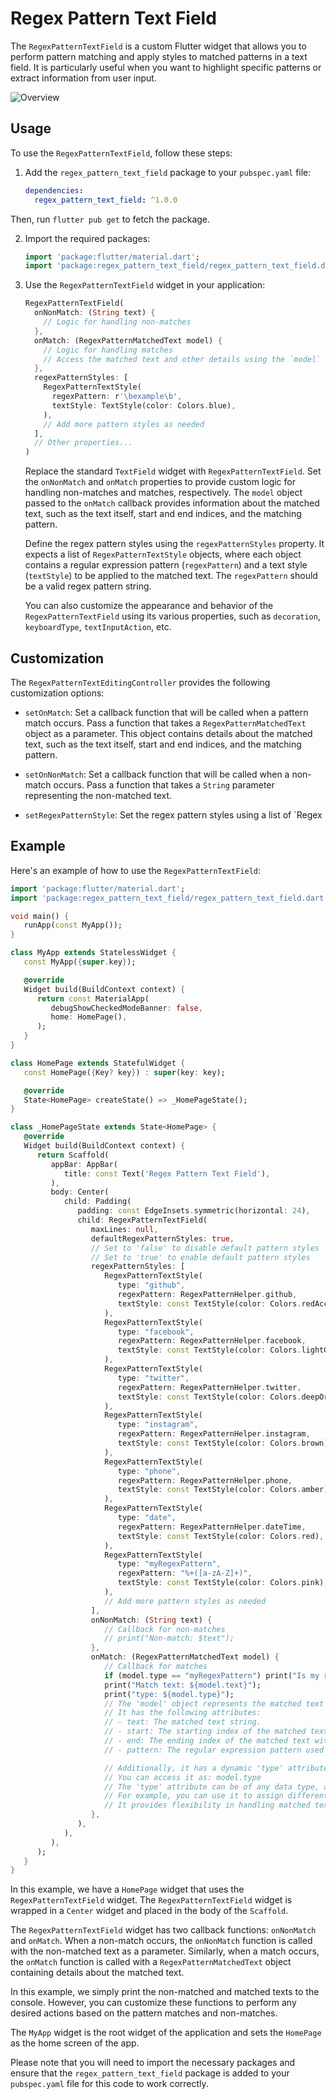 # Regex Pattern Text Field

The `RegexPatternTextField` is a custom Flutter widget that allows you to perform pattern matching and apply styles to matched patterns in a text field. It is particularly useful when you want to highlight specific patterns or extract information from user input.


![Overview](https://github.com/pablostefan/regex_pattern_text_field/blob/main/readme_contents/regex_pattern_text_field_image.png)


## Usage

To use the `RegexPatternTextField`, follow these steps:

1. Add the `regex_pattern_text_field` package to your `pubspec.yaml` file:

   ```yaml
   dependencies:
     regex_pattern_text_field: ^1.0.0
   ```

Then, run `flutter pub get` to fetch the package.

2. Import the required packages:

   ```dart
   import 'package:flutter/material.dart';
   import 'package:regex_pattern_text_field/regex_pattern_text_field.dart';
   ```

3. Use the `RegexPatternTextField` widget in your application:

   ```dart
   RegexPatternTextField(
     onNonMatch: (String text) {
       // Logic for handling non-matches
     },
     onMatch: (RegexPatternMatchedText model) {
       // Logic for handling matches
       // Access the matched text and other details using the `model` object
     },
     regexPatternStyles: [
       RegexPatternTextStyle(
         regexPattern: r'\bexample\b',
         textStyle: TextStyle(color: Colors.blue),
       ),
       // Add more pattern styles as needed
     ],
     // Other properties...
   )
   ```
   Replace the standard `TextField` widget with `RegexPatternTextField`. Set the `onNonMatch` and `onMatch` properties to provide custom logic for handling non-matches and matches, respectively. The `model` object passed to the `onMatch` callback provides information about the matched text, such as the text itself, start and end indices, and the matching pattern.

   Define the regex pattern styles using the `regexPatternStyles` property. It expects a list of `RegexPatternTextStyle` objects, where each object contains a regular expression pattern (`regexPattern`) and a text style (`textStyle`) to be applied to the matched text. The `regexPattern` should be a valid regex pattern string.

   You can also customize the appearance and behavior of the `RegexPatternTextField` using its various properties, such as `decoration`, `keyboardType`, `textInputAction`, etc.

## Customization

The `RegexPatternTextEditingController` provides the following customization options:

- `setOnMatch`: Set a callback function that will be called when a pattern match occurs. Pass a function that takes a `RegexPatternMatchedText` object as a parameter. This object contains details about the matched text, such as the text itself, start and end indices, and the matching pattern.

- `setOnNonMatch`: Set a callback function that will be called when a non-match occurs. Pass a function that takes a `String` parameter representing the non-matched text.

- `setRegexPatternStyle`: Set the regex pattern styles using a list of `Regex

## Example

Here's an example of how to use the `RegexPatternTextField`:

```dart
import 'package:flutter/material.dart';
import 'package:regex_pattern_text_field/regex_pattern_text_field.dart';

void main() {
   runApp(const MyApp());
}

class MyApp extends StatelessWidget {
   const MyApp({super.key});

   @override
   Widget build(BuildContext context) {
      return const MaterialApp(
         debugShowCheckedModeBanner: false,
         home: HomePage(),
      );
   }
}

class HomePage extends StatefulWidget {
   const HomePage({Key? key}) : super(key: key);

   @override
   State<HomePage> createState() => _HomePageState();
}

class _HomePageState extends State<HomePage> {
   @override
   Widget build(BuildContext context) {
      return Scaffold(
         appBar: AppBar(
            title: const Text('Regex Pattern Text Field'),
         ),
         body: Center(
            child: Padding(
               padding: const EdgeInsets.symmetric(horizontal: 24),
               child: RegexPatternTextField(
                  maxLines: null,
                  defaultRegexPatternStyles: true,
                  // Set to 'false' to disable default pattern styles
                  // Set to 'true' to enable default pattern styles
                  regexPatternStyles: [
                     RegexPatternTextStyle(
                        type: "github",
                        regexPattern: RegexPatternHelper.github,
                        textStyle: const TextStyle(color: Colors.redAccent),
                     ),
                     RegexPatternTextStyle(
                        type: "facebook",
                        regexPattern: RegexPatternHelper.facebook,
                        textStyle: const TextStyle(color: Colors.lightGreen),
                     ),
                     RegexPatternTextStyle(
                        type: "twitter",
                        regexPattern: RegexPatternHelper.twitter,
                        textStyle: const TextStyle(color: Colors.deepOrangeAccent),
                     ),
                     RegexPatternTextStyle(
                        type: "instagram",
                        regexPattern: RegexPatternHelper.instagram,
                        textStyle: const TextStyle(color: Colors.brown),
                     ),
                     RegexPatternTextStyle(
                        type: "phone",
                        regexPattern: RegexPatternHelper.phone,
                        textStyle: const TextStyle(color: Colors.amber),
                     ),
                     RegexPatternTextStyle(
                        type: "date",
                        regexPattern: RegexPatternHelper.dateTime,
                        textStyle: const TextStyle(color: Colors.red),
                     ),
                     RegexPatternTextStyle(
                        type: "myRegexPattern",
                        regexPattern: "%+([a-zA-Z]+)",
                        textStyle: const TextStyle(color: Colors.pink),
                     ),
                     // Add more pattern styles as needed
                  ],
                  onNonMatch: (String text) {
                     // Callback for non-matches
                     // print("Non-match: $text");
                  },
                  onMatch: (RegexPatternMatchedText model) {
                     // Callback for matches
                     if (model.type == "myRegexPattern") print("Is my regex pattern");
                     print("Match text: ${model.text}");
                     print("type: ${model.type}");
                     // The 'model' object represents the matched text and its properties.
                     // It has the following attributes:
                     // - text: The matched text string.
                     // - start: The starting index of the matched text within the entered text.
                     // - end: The ending index of the matched text within the entered text.
                     // - pattern: The regular expression pattern used for matching.

                     // Additionally, it has a dynamic 'type' attribute that can be used to validate the type of the matched text.
                     // You can access it as: model.type
                     // The 'type' attribute can be of any data type, and its usage depends on your application's specific needs.
                     // For example, you can use it to assign different types to different patterns and perform type-specific actions.
                     // It provides flexibility in handling matched text based on its type.
                  },
               ),
            ),
         ),
      );
   }
}
```

In this example, we have a `HomePage` widget that uses the `RegexPatternTextField` widget. The `RegexPatternTextField` widget is wrapped in a `Center` widget and placed in the body of the `Scaffold`.

The `RegexPatternTextField` widget has two callback functions: `onNonMatch` and `onMatch`. When a non-match occurs, the `onNonMatch` function is called with the non-matched text as a parameter. Similarly, when a match occurs, the `onMatch` function is called with a `RegexPatternMatchedText` object containing details about the matched text.

In this example, we simply print the non-matched and matched texts to the console. However, you can customize these functions to perform any desired actions based on the pattern matches and non-matches.

The `MyApp` widget is the root widget of the application and sets the `HomePage` as the home screen of the app.

Please note that you will need to import the necessary packages and ensure that the `regex_pattern_text_field` package is added to your `pubspec.yaml` file for this code to work correctly.
